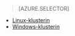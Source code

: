 > [AZURE.SELECTOR]
- [Linux-klusterin](../articles/hdinsight/hdinsight-use-oozie-linux-mac.md)
- [Windows-klusterin](../articles/hdinsight/hdinsight-use-oozie.md)
